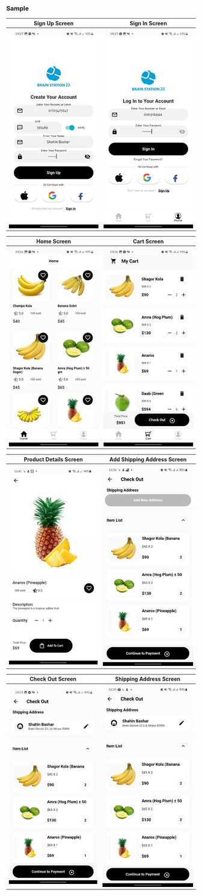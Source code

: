 
### Sample

Sign Up Screen | Sign In Screen
-------------|-----------------
![alt text](screenshots/sign_up.png "Sign Up Screen") | ![alt text](screenshots/sign_in.png "Sign In Screen")

Home Screen | Cart Screen
-------------|-----------------
![alt text](screenshots/home.png "Home Screen") | ![alt text](screenshots/cart_bs.png "Cart Screen")

Product Details Screen | Add Shipping Address Screen
---------------------- | ------------------
![alt text](screenshots/details.jpeg "Product Details Screen") | ![alt text](screenshots/add_new_address.png "Add Shipping Address Screen")

Check Out Screen | Shipping Address Screen
-------------|-----------------
![alt text](screenshots/check_out.png "Check Out Screen") | ![alt text](screenshots/address.png "Shipping Address Screen")
